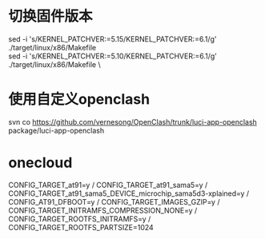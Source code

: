 # 切换固件版本
sed -i 's/KERNEL_PATCHVER:=5.15/KERNEL_PATCHVER:=6.1/g' ./target/linux/x86/Makefile \
sed -i 's/KERNEL_PATCHVER:=5.10/KERNEL_PATCHVER:=6.1/g' ./target/linux/x86/Makefile \
# 使用自定义openclash
svn co https://github.com/vernesong/OpenClash/trunk/luci-app-openclash package/luci-app-openclash
# onecloud
CONFIG_TARGET_at91=y /
CONFIG_TARGET_at91_sama5=y /
CONFIG_TARGET_at91_sama5_DEVICE_microchip_sama5d3-xplained=y /
CONFIG_AT91_DFBOOT=y /
CONFIG_TARGET_IMAGES_GZIP=y /
CONFIG_TARGET_INITRAMFS_COMPRESSION_NONE=y /
CONFIG_TARGET_ROOTFS_INITRAMFS=y /
CONFIG_TARGET_ROOTFS_PARTSIZE=1024
